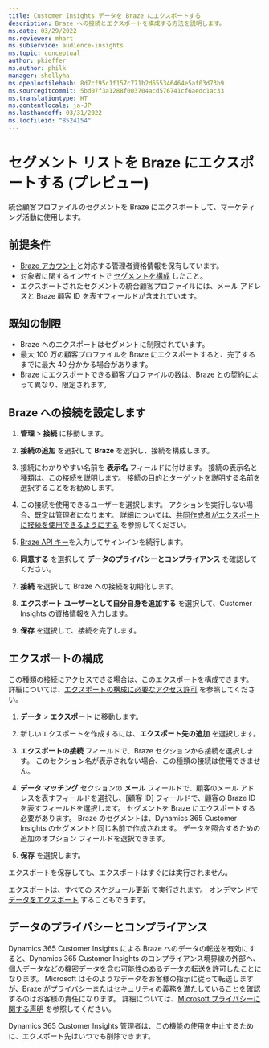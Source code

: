 ```yaml
---
title: Customer Insights データを Braze にエクスポートする
description: Braze への接続とエクスポートを構成する方法を説明します。
ms.date: 03/29/2022
ms.reviewer: mhart
ms.subservice: audience-insights
ms.topic: conceptual
author: pkieffer
ms.author: philk
manager: shellyha
ms.openlocfilehash: 8d7cf95c1f157c771b2d655346464e5af03d73b9
ms.sourcegitcommit: 5bd07f3a1288f003704acd576741cf6aedc1ac33
ms.translationtype: HT
ms.contentlocale: ja-JP
ms.lasthandoff: 03/31/2022
ms.locfileid: "8524154"
---
```

# <a name="export-segment-lists-to-braze-preview"></a>セグメント リストを Braze にエクスポートする (プレビュー)

統合顧客プロファイルのセグメントを Braze にエクスポートして、マーケティング活動に使用します。

## <a name="prerequisites"></a>前提条件

-   [Braze アカウント](https://www.braze.com/)と対応する管理者資格情報を保有しています。
-   対象者に関するインサイトで [セグメントを構成](segments.md) したこと。
-   エクスポートされたセグメントの統合顧客プロファイルには、メール アドレスと Braze 顧客 ID を表すフィールドが含まれています。 

## <a name="known-limitations"></a>既知の制限

- Braze へのエクスポートはセグメントに制限されています。
- 最大 100 万の顧客プロファイルを Braze にエクスポートすると、完了するまでに最大 40 分かかる場合があります。 
- Braze にエクスポートできる顧客プロファイルの数は、Braze との契約によって異なり、限定されます。

## <a name="set-up-connection-to-braze"></a>Braze への接続を設定します

1. **管理** > **接続** に移動します。

1. **接続の追加** を選択して **Braze** を選択し、接続を構成します。

1. 接続にわかりやすい名前を **表示名** フィールドに付けます。 接続の表示名と種類は、この接続を説明します。 接続の目的とターゲットを説明する名前を選択することをお勧めします。

1. この接続を使用できるユーザーを選択します。 アクションを実行しない場合、既定は管理者になります。 詳細については、[共同作成者がエクスポートに接続を使用できるようにする](connections.md#allow-contributors-to-use-a-connection-for-exports) を参照してください。

1. [Braze API キー](https://www.braze.com/docs/api/basics/)を入力してサインインを続行します。 

1. **同意する** を選択して **データのプライバシーとコンプライアンス** を確認してください。

1. **接続** を選択して Braze への接続を初期化します。

1. **エクスポート ユーザーとして自分自身を追加する** を選択して、Customer Insights の資格情報を入力します。

1. **保存** を選択して、接続を完了します。

## <a name="configure-an-export"></a>エクスポートの構成

この種類の接続にアクセスできる場合は、このエクスポートを構成できます。 詳細については、[エクスポートの構成に必要なアクセス許可](export-destinations.md#set-up-a-new-export) を参照してください。

1. **データ** > **エクスポート** に移動します。

1. 新しいエクスポートを作成するには、**エクスポート先の追加** を選択します。

1. **エクスポートの接続** フィールドで、Braze セクションから接続を選択します。 このセクション名が表示されない場合、この種類の接続は使用できません。  

3. **データ マッチング** セクションの **メール** フィールドで、顧客のメール アドレスを表すフィールドを選択し、[顧客 ID] フィールドで、顧客の Braze ID を表すフィールドを選択します。 セグメントを Braze にエクスポートする必要があります。 Braze のセグメントは、Dynamics 365 Customer Insights のセグメントと同じ名前で作成されます。 データを照合するための追加のオプション フィールドを選択できます。 

1. **保存** を選択します。

エクスポートを保存しても、エクスポートはすぐには実行されません。

エクスポートは、すべての [スケジュール更新](system.md#schedule-tab) で実行されます。 [オンデマンドでデータをエクスポート](export-destinations.md#run-exports-on-demand) することもできます。 


## <a name="data-privacy-and-compliance"></a>データのプライバシーとコンプライアンス

Dynamics 365 Customer Insights による Braze へのデータの転送を有効にすると、Dynamics 365 Customer Insights のコンプライアンス境界線の外部へ、個人データなどの機密データを含む可能性のあるデータの転送を許可したことになります。 Microsoft はそのようなデータをお客様の指示に従って転送しますが、Braze がプライバシーまたはセキュリティの義務を満たしていることを確認するのはお客様の責任になります。 詳細については、[Microsoft プライバシーに関する声明](https://go.microsoft.com/fwlink/?linkid=396732) を参照してください。

Dynamics 365 Customer Insights 管理者は、この機能の使用を中止するために、エクスポート先はいつでも削除できます。
